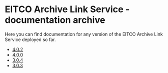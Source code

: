 
# EITCO Archive Link Service - documentation archive

Here you can find documentation for any version of the EITCO Archive Link Service deployed so far.

 * [4.0.2](archive/4.0.2)
 * [4.0.0](archive/4.0.0)
 * [3.0.4](archive/3.0.4)
 * [3.0.3](archive/3.0.3)

